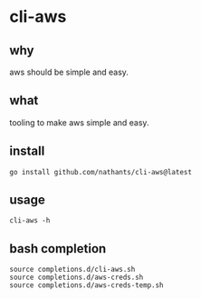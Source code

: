 # cli-aws

## why

aws should be simple and easy.

## what

tooling to make aws simple and easy.

## install

```
go install github.com/nathants/cli-aws@latest
```

## usage

```
cli-aws -h
```

## bash completion

```
source completions.d/cli-aws.sh
source completions.d/aws-creds.sh
source completions.d/aws-creds-temp.sh
```
